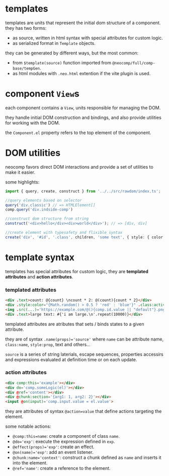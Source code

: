 # templates
templates are units that represent the initial dom structure of a component. they has two forms:
- as source, written in html syntax with special attributes for custom logic.
- as serialized format in `Template` objects.

they can be generated by different ways, but the most common:
- from `$template(source)` function imported from `@neocomp/full/comp-base/tempGen`.
- as html modules with `.neo.html` extention if the vite plugin is used.

# component `View`s
each component contains a `View`, units responsible for managing the DOM.

they handle initial DOM construction and bindings, and also provide utilities for working with the DOM.

the `Component.el` property refers to the top element of the component.

# DOM utilities
neocomp favors direct DOM interactions and provide a set of utilities to make it easier.

some highlights:
```typescript
import { query, create, construct } from '../../src/rawdom/index.ts';

//query elements based on selector
query('div.classic') // => HTMLElement[]
comp.query('div.indside-comp')

//construct dom structure from string
construct('<div>hello</div><div>world</div>'); // => [div, div]

//create element with typesafety and flixible syntax
create('div', '#id', '.class', children, 'some text', { style: { color: 'red' } });
```

# template syntax
templates has special attributes for custom logic, they are **templated attributes** and 
**action attributes**.

### templated attributes
```html
<div .text>count: @{count} \ncount * 2: @(count){count * 2}</div>
<div .style:color="{Math.random() > 0.5 ? 'red' : 'blue'}" .class:active(status)="{status === 'active'}"></div>
<img .src(...)='https://example.com/@(){comp.id.value || "default"}.png'>
<div .text>large text: #{'i am large.\n'.repeat(10000)}</div>
```
templated attributes are atributes that sets / binds states to a given attribute.

they are of syntax `.name(props)='source'` where `name` can be attribute name, `class:name`, 
`style:prop`, text and others...

`source` is a series of string laterials, escape sequences, properties accessirs and expressions 
evaluated at definition time or on each update.

### action attributes
```html
<div comp:this='example'></div>
<div do='comp.someLogic(el)'></div>
<div @ref='content'></div>
<div @chunk:section='{arg1: 1, arg2: 2}'></div>
<input @on(input)='comp.input.value = el.value'>
```
they are attributes of syntax `@action=value` that define actions targeting the element.

some notable actions:
- `@comp:this=name`: create a component of class `name`.
- `@do='exp'`: execute the expression defined in `exp`.
- `@effect(props)='exp'`: create an effect.
- `@on(name)='exp'`: add an event listener.
- `@chunk:name='context'`: construct a chunk defined as `name` and inserts it into the element.
- `@ref='name'`: create a reference to the element.